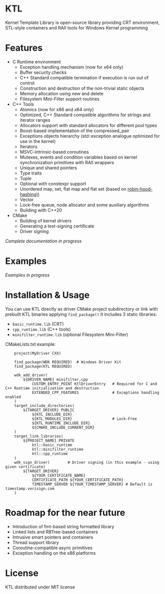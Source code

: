 # KTL
Kernel Template Library is open-source library providing CRT environment, STL-style containers and RAII tools for Windows Kernel programming

# Features
* C Runtime environment
    * Exception handling mechanism (now for x64 only)
    * Buffer security checks
    * C++ Standard compatible termination if execution is run out of control 
    * Construction and destruction of the non-trivial static objects
    * Memory allocation using new and delete
    * Filesystem Mini-Filter support routines
* C++ Tools
    * Atomics (now for x86 and x64 only)
    * Optimized, C++ Standard compatible algorithms for strings and iterator ranges
    * Allocators support with standard allocators for different pool types
    * Boost-based implementation of the compressed_pair
    * Exceptions objects hierarchy (std::exception analogue optimized for use in the kernel)
    * Iterators
    * MSVC-intrinsic-based coroutines
    * Mutexes, events and condition variables based on kernel synchronization primitives with RAII wrappers
    * Unique and shared pointers
    * Type traits
    * Tuple
    * Optional with constexpr support
    * Unordered map, set, flat map and flat set (based on [robin-hood-hashing)](https://github.com/martinus/robin-hood-hashing))
    * Vector
    * Lock-free queue, node allocator and some auxiliary algorithms 
    * Building with C++20 
* CMake
    * Building of kernel drivers
    * Generating a test-signing certificate
    * Driver signing 


_Complete documentation in progress_

# Examples
_Examples in progress_

# Installation & Usage
You can use KTL directly as driver CMake project subdirectory or link with prebuilt KTL binaries applying `find_package()`
It includes 3 static libraries: 
* `basic_runtime.lib` (CRT)
* `cpp_runtime.lib` (C++ tools)
* `minifilter_runtime.lib` (optional Filesystem Mini-Filter)

CMakeLists.txt example:
```
    project(MyDriver CXX)

    find_package(WDK REQUIRED)  # Windows Driver Kit
    find_package(KTL REQUIRED)

    wdk_add_driver(
        ${DRIVER_NAME} minifilter.cpp
            CUSTOM_ENTRY_POINT KtlDriverEntry   # Required for C and C++ Runtime initialization and destruction
		    EXTENDED_CPP_FEATURES               # Exceptions handling enabled
    )
    target_include_directories(
	    ${TARGET_DRIVER} PUBLIC
		    ${KTL_INCLUDE_DIR}
		    ${KTL_MODULES_DIR}                  # Lock-Free
		    ${KTL_RUNTIME_INCLUDE_DIR}
		    ${CMAKE_INCLUDE_CURRENT_DIR}
    )
    target_link_libraries(
        ${PROJECT_NAME} PRIVATE
            ktl::basic_runtime
            ktl::minifilter_runtime
            ktl::cpp_runtime
    )
    wdk_sign_driver(        # Driver signing (in this example - using given certificate)
	    ${TARGET_DRIVER}
		    ${YOUR_CERTIFICATE_NAME}
		    CERTIFICATE_PATH ${YOUR_CERTIFICATE_PATH}
		    TIMESTAMP_SERVER ${YOUR_TIMESTAMP_SERVER} # Default is timestamp.verisign.com
    )

```

# Roadmap for the near future 
* Introduction of fmt-based string formatted library
* Linked lists and RBTree-based containers
* Intrusive smart pointers and containers
* Thread support library
* Coroutine-compatible async primitives
* Exception handling on the x86 platforms

# License
KTL distributed under MIT license
